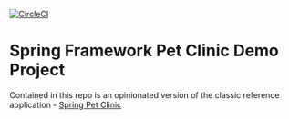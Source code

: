 [![CircleCI](https://circleci.com/gh/mvorotniak/springframework-pet-clinic/tree/master.svg?style=shield)](https://circleci.com/gh/mvorotniak/springframework-pet-clinic/tree/master)
# Spring Framework Pet Clinic Demo Project

Contained in this repo is an opinionated version of the classic reference application - [Spring Pet Clinic](https://github.com/spring-projects/spring-petclinic)